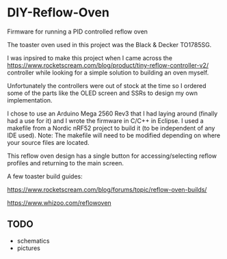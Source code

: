 # DIY-Reflow-Oven
Firmware for running a PID controlled reflow oven

The toaster oven used in this project was the Black & Decker TO1785SG.

I was inpsired to make this project when I came across the https://www.rocketscream.com/blog/product/tiny-reflow-controller-v2/ controller while looking for a simple solution to building an oven myself.

Unfortunately the controllers were out of stock at the time so I ordered some of the parts like the OLED screen and SSRs to design my own implementation.

I chose to use an Arduino Mega 2560 Rev3 that I had laying around (finally had a use for it) and I wrote the firmware in C/C++ in Eclipse. I used a makefile from a Nordic nRF52 project to build it (to be independent of any IDE used). Note: The makefile will need to be modified depending on where your source files are located.

This reflow oven design has a single button for accessing/selecting reflow profiles and returning to the main screen.

A few toaster build guides:

https://www.rocketscream.com/blog/forums/topic/reflow-oven-builds/

https://www.whizoo.com/reflowoven

## TODO
* schematics
* pictures
